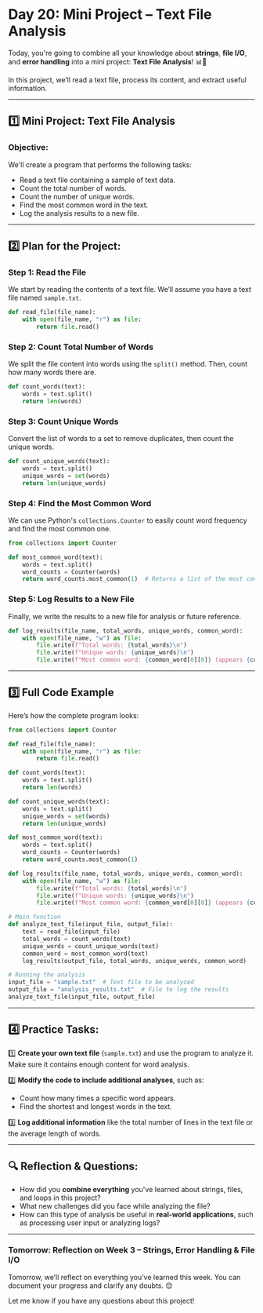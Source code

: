 # **Day 20: Mini Project – Text File Analysis**  

Today, you're going to combine all your knowledge about **strings**, **file I/O**, and **error handling** into a mini project: **Text File Analysis**! 📊📝

In this project, we’ll read a text file, process its content, and extract useful information.

---

## **1️⃣ Mini Project: Text File Analysis**

### **Objective:**
We'll create a program that performs the following tasks:
- Read a text file containing a sample of text data.
- Count the total number of words.
- Count the number of unique words.
- Find the most common word in the text.
- Log the analysis results to a new file.

---

## **2️⃣ Plan for the Project:**

### **Step 1: Read the File**  
We start by reading the contents of a text file. We’ll assume you have a text file named `sample.txt`.

```python
def read_file(file_name):
    with open(file_name, "r") as file:
        return file.read()
```

### **Step 2: Count Total Number of Words**  
We split the file content into words using the `split()` method. Then, count how many words there are.

```python
def count_words(text):
    words = text.split()
    return len(words)
```

### **Step 3: Count Unique Words**  
Convert the list of words to a set to remove duplicates, then count the unique words.

```python
def count_unique_words(text):
    words = text.split()
    unique_words = set(words)
    return len(unique_words)
```

### **Step 4: Find the Most Common Word**  
We can use Python's `collections.Counter` to easily count word frequency and find the most common one.

```python
from collections import Counter

def most_common_word(text):
    words = text.split()
    word_counts = Counter(words)
    return word_counts.most_common(1)  # Returns a list of the most common word with its count
```

### **Step 5: Log Results to a New File**  
Finally, we write the results to a new file for analysis or future reference.

```python
def log_results(file_name, total_words, unique_words, common_word):
    with open(file_name, "w") as file:
        file.write(f"Total words: {total_words}\n")
        file.write(f"Unique words: {unique_words}\n")
        file.write(f"Most common word: {common_word[0][0]} (appears {common_word[0][1]} times)\n")
```

---

## **3️⃣ Full Code Example**

Here’s how the complete program looks:

```python
from collections import Counter

def read_file(file_name):
    with open(file_name, "r") as file:
        return file.read()

def count_words(text):
    words = text.split()
    return len(words)

def count_unique_words(text):
    words = text.split()
    unique_words = set(words)
    return len(unique_words)

def most_common_word(text):
    words = text.split()
    word_counts = Counter(words)
    return word_counts.most_common(1)

def log_results(file_name, total_words, unique_words, common_word):
    with open(file_name, "w") as file:
        file.write(f"Total words: {total_words}\n")
        file.write(f"Unique words: {unique_words}\n")
        file.write(f"Most common word: {common_word[0][0]} (appears {common_word[0][1]} times)\n")

# Main function
def analyze_text_file(input_file, output_file):
    text = read_file(input_file)
    total_words = count_words(text)
    unique_words = count_unique_words(text)
    common_word = most_common_word(text)
    log_results(output_file, total_words, unique_words, common_word)

# Running the analysis
input_file = "sample.txt"  # Text file to be analyzed
output_file = "analysis_results.txt"  # File to log the results
analyze_text_file(input_file, output_file)
```

---

## **4️⃣ Practice Tasks:**

1️⃣ **Create your own text file** (`sample.txt`) and use the program to analyze it. Make sure it contains enough content for word analysis.

2️⃣ **Modify the code to include additional analyses**, such as:
   - Count how many times a specific word appears.
   - Find the shortest and longest words in the text.

3️⃣ **Log additional information** like the total number of lines in the text file or the average length of words.

---

## **🔍 Reflection & Questions:**

- How did you **combine everything** you've learned about strings, files, and loops in this project?  
- What new challenges did you face while analyzing the file?  
- How can this type of analysis be useful in **real-world applications**, such as processing user input or analyzing logs?  

---

### **Tomorrow: Reflection on Week 3 – Strings, Error Handling & File I/O**

Tomorrow, we’ll reflect on everything you’ve learned this week. You can document your progress and clarify any doubts. 😊

Let me know if you have any questions about this project!